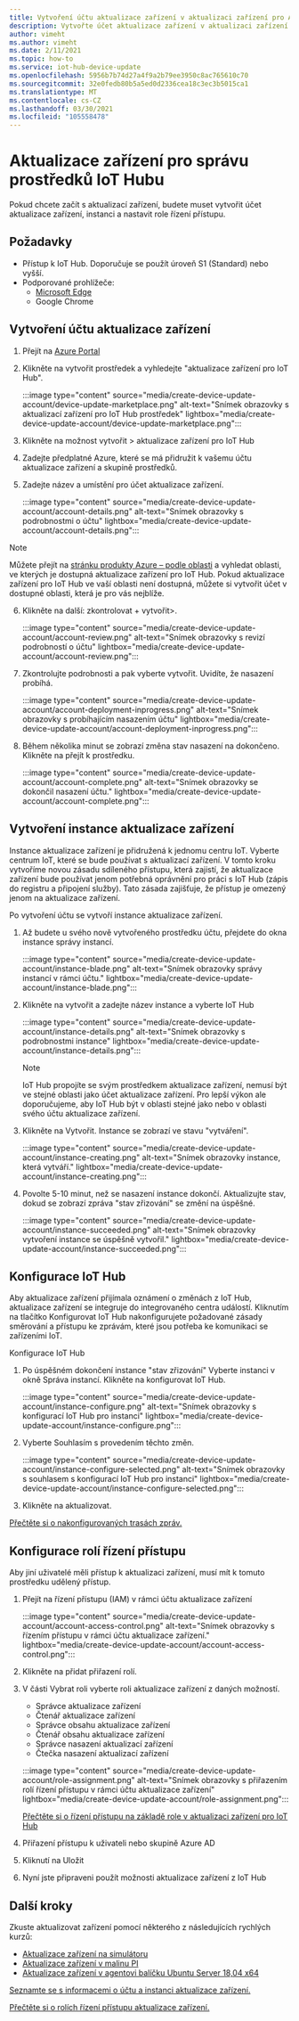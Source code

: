 ```yaml
---
title: Vytvoření účtu aktualizace zařízení v aktualizaci zařízení pro Azure IoT Hub | Microsoft Docs
description: Vytvořte účet aktualizace zařízení v aktualizaci zařízení pro Azure IoT Hub.
author: vimeht
ms.author: vimeht
ms.date: 2/11/2021
ms.topic: how-to
ms.service: iot-hub-device-update
ms.openlocfilehash: 5956b7b74d27a4f9a2b79ee3950c8ac765610c70
ms.sourcegitcommit: 32e0fedb80b5a5ed0d2336cea18c3ec3b5015ca1
ms.translationtype: MT
ms.contentlocale: cs-CZ
ms.lasthandoff: 03/30/2021
ms.locfileid: "105558478"
---
```

# <a name="device-update-for-iot-hub-resource-management"></a>Aktualizace zařízení pro správu prostředků IoT Hubu

Pokud chcete začít s aktualizací zařízení, budete muset vytvořit účet aktualizace zařízení, instanci a nastavit role řízení přístupu. 

## <a name="prerequisites"></a>Požadavky

* Přístup k IoT Hub. Doporučuje se použít úroveň S1 (Standard) nebo vyšší. 
* Podporované prohlížeče:
  * [Microsoft Edge](https://www.microsoft.com/edge)
  * Google Chrome

## <a name="create-a-device-update-account"></a>Vytvoření účtu aktualizace zařízení

1. Přejít na [Azure Portal](https://portal.azure.com)

2. Klikněte na vytvořit prostředek a vyhledejte "aktualizace zařízení pro IoT Hub".

   :::image type="content" source="media/create-device-update-account/device-update-marketplace.png" alt-text="Snímek obrazovky s aktualizací zařízení pro IoT Hub prostředek" lightbox="media/create-device-update-account/device-update-marketplace.png":::

3. Klikněte na možnost vytvořit > aktualizace zařízení pro IoT Hub

4. Zadejte předplatné Azure, které se má přidružit k vašemu účtu aktualizace zařízení a skupině prostředků.

5. Zadejte název a umístění pro účet aktualizace zařízení.

   :::image type="content" source="media/create-device-update-account/account-details.png" alt-text="Snímek obrazovky s podrobnostmi o účtu" lightbox="media/create-device-update-account/account-details.png":::

 > [!NOTE]
 > Můžete přejít na [stránku produkty Azure – podle oblasti](https://azure.microsoft.com/global-infrastructure/services/?products=iot-hub) a vyhledat oblasti, ve kterých je dostupná aktualizace zařízení pro IoT Hub. Pokud aktualizace zařízení pro IoT Hub ve vaší oblasti není dostupná, můžete si vytvořit účet v dostupné oblasti, která je pro vás nejblíže. 

6. Klikněte na další: zkontrolovat + vytvořit>.

   :::image type="content" source="media/create-device-update-account/account-review.png" alt-text="Snímek obrazovky s revizí podrobností o účtu" lightbox="media/create-device-update-account/account-review.png":::

7. Zkontrolujte podrobnosti a pak vyberte vytvořit. Uvidíte, že nasazení probíhá. 

   :::image type="content" source="media/create-device-update-account/account-deployment-inprogress.png" alt-text="Snímek obrazovky s probíhajícím nasazením účtu" lightbox="media/create-device-update-account/account-deployment-inprogress.png":::

8. Během několika minut se zobrazí změna stav nasazení na dokončeno. Klikněte na přejít k prostředku.

   :::image type="content" source="media/create-device-update-account/account-complete.png" alt-text="Snímek obrazovky se dokončil nasazení účtu." lightbox="media/create-device-update-account/account-complete.png":::

## <a name="create-a-device-update-instance"></a>Vytvoření instance aktualizace zařízení 

Instance aktualizace zařízení je přidružená k jednomu centru IoT. Vyberte centrum IoT, které se bude používat s aktualizací zařízení. V tomto kroku vytvoříme novou zásadu sdíleného přístupu, která zajistí, že aktualizace zařízení bude používat jenom potřebná oprávnění pro práci s IoT Hub (zápis do registru a připojení služby). Tato zásada zajišťuje, že přístup je omezený jenom na aktualizace zařízení.

Po vytvoření účtu se vytvoří instance aktualizace zařízení.

1. Až budete u svého nově vytvořeného prostředku účtu, přejdete do okna instance správy instancí.

   :::image type="content" source="media/create-device-update-account/instance-blade.png" alt-text="Snímek obrazovky správy instancí v rámci účtu." lightbox="media/create-device-update-account/instance-blade.png":::

2. Klikněte na vytvořit a zadejte název instance a vyberte IoT Hub

   :::image type="content" source="media/create-device-update-account/instance-details.png" alt-text="Snímek obrazovky s podrobnostmi instance" lightbox="media/create-device-update-account/instance-details.png":::

   > [!NOTE] 
   > IoT Hub propojíte se svým prostředkem aktualizace zařízení, nemusí být ve stejné oblasti jako účet aktualizace zařízení. Pro lepší výkon ale doporučujeme, aby IoT Hub být v oblasti stejné jako nebo v oblasti svého účtu aktualizace zařízení. 

3. Klikněte na Vytvořit. Instance se zobrazí ve stavu "vytváření". 

   :::image type="content" source="media/create-device-update-account/instance-creating.png" alt-text="Snímek obrazovky instance, která vytváří." lightbox="media/create-device-update-account/instance-creating.png":::

4. Povolte 5-10 minut, než se nasazení instance dokončí. Aktualizujte stav, dokud se zobrazí zpráva "stav zřizování" se změní na úspěšné.

   :::image type="content" source="media/create-device-update-account/instance-succeeded.png" alt-text="Snímek obrazovky vytvoření instance se úspěšně vytvořil." lightbox="media/create-device-update-account/instance-succeeded.png":::

## <a name="configure-iot-hub"></a>Konfigurace IoT Hub 

Aby aktualizace zařízení přijímala oznámení o změnách z IoT Hub, aktualizace zařízení se integruje do integrovaného centra událostí. Kliknutím na tlačítko Konfigurovat IoT Hub nakonfigurujete požadované zásady směrování a přístupu ke zprávám, které jsou potřeba ke komunikaci se zařízeními IoT. 

Konfigurace IoT Hub

1. Po úspěšném dokončení instance "stav zřizování" Vyberte instanci v okně Správa instancí. Klikněte na konfigurovat IoT Hub.

   :::image type="content" source="media/create-device-update-account/instance-configure.png" alt-text="Snímek obrazovky s konfigurací IoT Hub pro instanci" lightbox="media/create-device-update-account/instance-configure.png":::

2. Vyberte Souhlasím s provedením těchto změn.

   :::image type="content" source="media/create-device-update-account/instance-configure-selected.png" alt-text="Snímek obrazovky s souhlasem s konfigurací IoT Hub pro instanci" lightbox="media/create-device-update-account/instance-configure-selected.png":::

3. Klikněte na aktualizovat.

[Přečtěte si o nakonfigurovaných trasách zpráv.](device-update-resources.md) 


## <a name="configure-access-control-roles"></a>Konfigurace rolí řízení přístupu

Aby jiní uživatelé měli přístup k aktualizaci zařízení, musí mít k tomuto prostředku udělený přístup. 

1. Přejít na řízení přístupu (IAM) v rámci účtu aktualizace zařízení

   :::image type="content" source="media/create-device-update-account/account-access-control.png" alt-text="Snímek obrazovky s řízením přístupu v rámci účtu aktualizace zařízení." lightbox="media/create-device-update-account/account-access-control.png":::

2. Klikněte na přidat přiřazení rolí.

3. V části Vybrat roli vyberte roli aktualizace zařízení z daných možností.
     - Správce aktualizace zařízení
     - Čtenář aktualizace zařízení
     - Správce obsahu aktualizace zařízení
     - Čtenář obsahu aktualizace zařízení
     - Správce nasazení aktualizací zařízení
     - Čtečka nasazení aktualizací zařízení
     
   :::image type="content" source="media/create-device-update-account/role-assignment.png" alt-text="Snímek obrazovky s přiřazením rolí řízení přístupu v rámci účtu aktualizace zařízení" lightbox="media/create-device-update-account/role-assignment.png":::
    
    [Přečtěte si o řízení přístupu na základě role v aktualizaci zařízení pro IoT Hub](device-update-control-access.md) 
    
4. Přiřazení přístupu k uživateli nebo skupině Azure AD
5. Kliknutí na Uložit
6. Nyní jste připraveni použít možnosti aktualizace zařízení z IoT Hub

## <a name="next-steps"></a>Další kroky

Zkuste aktualizovat zařízení pomocí některého z následujících rychlých kurzů:

 - [Aktualizace zařízení na simulátoru](device-update-simulator.md)
 - [Aktualizace zařízení v malinu PI](device-update-raspberry-pi.md)
 - [Aktualizace zařízení v agentovi balíčku Ubuntu Server 18,04 x64](device-update-ubuntu-agent.md)

[Seznamte se s informacemi o účtu a instanci aktualizace zařízení.](device-update-resources.md) 

[Přečtěte si o rolích řízení přístupu aktualizace zařízení. ](device-update-control-access.md) 

